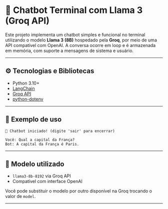 # 🤖 Chatbot Terminal com Llama 3 (Groq API)

Este projeto implementa um chatbot simples e funcional no terminal utilizando o modelo **Llama 3 (8B)** hospedado pela **Groq**, por meio de uma API compatível com OpenAI. A conversa ocorre em loop e é armazenada em memória, com suporte a mensagens de sistema e usuário.

---

## ⚙️ Tecnologias e Bibliotecas

- Python 3.10+
- [LangChain](https://www.langchain.com/)
- [Groq API](https://console.groq.com/)
- [python-dotenv](https://pypi.org/project/python-dotenv/)

---



## 💬 Exemplo de uso

```
🤖 Chatbot iniciado! (digite 'sair' para encerrar)

Você: Qual a capital da França?
Bot: A capital da França é Paris.
```

---

## 🧠 Modelo utilizado

- `llama3-8b-8192` via Groq API
- Compatível com interface OpenAI

Você pode substituir o modelo por outro disponível na Groq trocando o valor de `model`.

---


